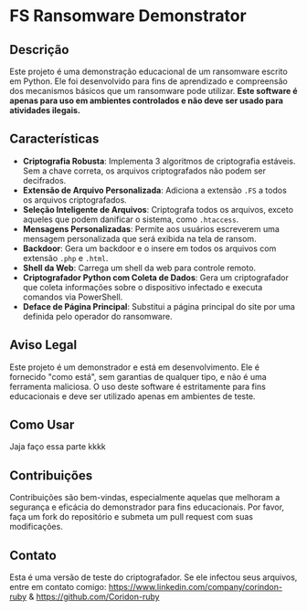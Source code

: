 # FS Ransomware Demonstrator

## Descrição
Este projeto é uma demonstração educacional de um ransomware escrito em Python. Ele foi desenvolvido para fins de aprendizado e compreensão dos mecanismos básicos que um ransomware pode utilizar. **Este software é apenas para uso em ambientes controlados e não deve ser usado para atividades ilegais.**

## Características
- **Criptografia Robusta**: Implementa 3 algoritmos de criptografia estáveis. Sem a chave correta, os arquivos criptografados não podem ser decifrados.
- **Extensão de Arquivo Personalizada**: Adiciona a extensão `.FS` a todos os arquivos criptografados.
- **Seleção Inteligente de Arquivos**: Criptografa todos os arquivos, exceto aqueles que podem danificar o sistema, como `.htaccess`.
- **Mensagens Personalizadas**: Permite aos usuários escreverem uma mensagem personalizada que será exibida na tela de ransom.
- **Backdoor**: Gera um backdoor e o insere em todos os arquivos com extensão `.php` e `.html`.
- **Shell da Web**: Carrega um shell da web para controle remoto.
- **Criptografador Python com Coleta de Dados**: Gera um criptografador que coleta informações sobre o dispositivo infectado e executa comandos via PowerShell.
- **Deface de Página Principal**: Substitui a página principal do site por uma definida pelo operador do ransomware.

## Aviso Legal
Este projeto é um demonstrador e está em desenvolvimento. Ele é fornecido "como está", sem garantias de qualquer tipo, e não é uma ferramenta maliciosa. O uso deste software é estritamente para fins educacionais e deve ser utilizado apenas em ambientes de teste.

## Como Usar
Jaja faço essa parte kkkk

## Contribuições
Contribuições são bem-vindas, especialmente aquelas que melhoram a segurança e eficácia do demonstrador para fins educacionais. Por favor, faça um fork do repositório e submeta um pull request com suas modificações.

## Contato
Esta é uma versão de teste do criptografador. Se ele infectou seus arquivos, entre em contato comigo: https://www.linkedin.com/company/corindon-ruby & https://github.com/Coridon-ruby

